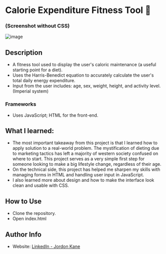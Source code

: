 # Calorie Expenditure Fitness Tool 🍔
### (Screenshot without CSS)
![image](https://github.com/jordonkane/cal-exp2/assets/55868384/9cef48fa-4f9e-44c6-b8e9-833c09214e9b)
## Description
- A fitness tool used to display the user's caloric maintenance (a useful starting point for a diet).
- Uses the Harris-Benedict equation to accurately calculate the user's total daily energy expenditure.
- Input from the user includes: age, sex, weight, height, and activity level. (Imperial system) 
### Frameworks
- Uses JavaScript; HTML for the front-end.
## What I learned:
- The most important takeaway from this project is that I learned how to apply solution to a real-world problem. The mystification of dieting due to marketing tactics has left a majority of western society confused on where to start. This project serves as a very simple first step for someone looking to make a big lifestyle change, regardless of their age.
- On the technical side, this project has helped me sharpen my skills with managing forms in HTML and handling user input in JavaScript.
- I also learned more about design and how to make the interface look clean and usable with CSS.
## How to Use
- Clone the repository.
- Open index.html
## Author Info
- Website: [LinkedIn - Jordon Kane](https://www.linkedin.com/in/jordonkane/)
